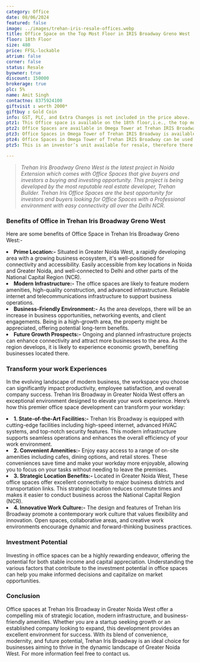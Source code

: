 ```yaml
---
category: Office
date: 08/06/2024
featured: false
image: ../images/trehan-iris-resale-offices.webp
title: Office Space on the Top Most Floor in IRIS Broadway Greno West
floor: 18th Floor
size: 480
price: FFSL-lockable
atrium: false
corner: false
status: Resale
byowner: true
discount: 150000
brokerage: true
plc: 5%
name: Amit Singh
contactno: 8375924100
giftvisit : worth 2000*
giftbuy : Gold Coin
info: GST, PLC, and Extra Changes is not included in the price above.
ptz1: This Office space is available on the 18th floor,i.e., the top most floor of Trehan IRIS Broadway Greno West, providing a beautiful panoramic view of Noida from the balcony and the glass walls.
ptz2: Office Spaces are available in Omega Tower at Trehan IRIS Broadway Greno-West from 7th floor to 18th floor.
ptz3: Office Spaces in Omega Tower of Trehan IRIS Broadway is available as lockable property.
ptz4: Office Spaces in Omega Tower of Trehan IRIS Broadway can be used for personal use and also for generating passive income via rental yield.
ptz5: This is an investor’s unit available for resale, therefore there won’t be any brokerage charges.

---
```


> _Trehan Iris Broadway Greno West is the latest project in Noida Extension which comes with Office Spaces that give buyers and investors a buying and investing opportunity. This project is being developed by the most reputable real estate developer, Trehan Builder. Trehan Iris Office Spaces are the best opportunity for investors and buyers looking for Office Spaces with a Professional environment with easy connectivity all over the Delhi NCR._

### Benefits of Office in Trehan Iris Broadway Greno West
Here are some benefits of Office Space in Trehan Iris Broadway Greno West:- 

<li><b> Prime Location:-</b> Situated in Greater Noida West, a rapidly developing area with a growing business ecosystem, it's well-positioned for connectivity and accessibility. Easily accessible from key locations in Noida and Greater Noida, and well-connected to Delhi and other parts of the National Capital Region (NCR). 

<li><b> Modern Infrastructure:-</b> The office spaces are likely to feature modern amenities, high-quality construction, and advanced infrastructure. Reliable internet and telecommunications infrastructure to support business operations.

<li><b> Business-Friendly Environment:-</b> As the area develops, there will be an increase in business opportunities, networking events, and client engagements. Being in a high-growth area, the property might be appreciated, offering potential long-term benefits.

<li><b> Future Growth Prospects:-</b> Ongoing and planned infrastructure projects can enhance connectivity and attract more businesses to the area. As the region develops, it is likely to experience economic growth, benefiting businesses located there.

### Transform your work Experiences
In the evolving landscape of modern business, the workspace you choose can significantly impact productivity, employee satisfaction, and overall company success. Trehan Iris Broadway in Greater Noida West offers an exceptional environment designed to elevate your work experience. Here’s how this premier office space development can transform your workday:

<li><b> 1. State-of-the-Art Facilities:-</b> Trehan Iris Broadway is equipped with cutting-edge facilities including high-speed internet, advanced HVAC systems, and top-notch security features. This modern infrastructure supports seamless operations and enhances the overall efficiency of your work environment.

<li><b> 2. Convenient Amenities:-</b> Enjoy easy access to a range of on-site amenities including cafes, dining options, and retail stores. These conveniences save time and make your workday more enjoyable, allowing you to focus on your tasks without needing to leave the premises.

<li><b> 3. Strategic Location Benefits:-</b> Located in Greater Noida West, These office spaces offer excellent connectivity to major business districts and transportation links. This strategic location reduces commute times and makes it easier to conduct business across the National Capital Region (NCR).

<li><b> 4. Innovative Work Culture:-</b> The design and features of Trehan Iris Broadway promote a contemporary work culture that values flexibility and innovation. Open spaces, collaborative areas, and creative work environments encourage dynamic and forward-thinking business practices.

### Investment Potential
Investing in office spaces can be a highly rewarding endeavor, offering the potential for both stable income and capital appreciation. Understanding the various factors that contribute to the investment potential in office spaces can help you make informed decisions and capitalize on market opportunities. 

### Conclusion
Office spaces at Trehan Iris Broadway in Greater Noida West offer a compelling mix of strategic location, modern infrastructure, and business-friendly amenities. Whether you are a startup seeking growth or an established company looking to expand, this development provides an excellent environment for success. With its blend of convenience, modernity, and future potential, Trehan Iris Broadway is an ideal choice for businesses aiming to thrive in the dynamic landscape of Greater Noida West. For more information feel free to contact us.





